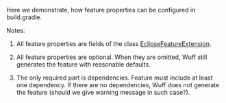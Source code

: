 Here we demonstrate, how feature properties can be configured in build.gradle.

Notes:

1. All feature properties are fields of the class [EclipseFeatureExtension](https://github.com/akhikhl/wuff/blob/master/libs/wuff-plugin/src/main/groovy/org/akhikhl/wuff/EclipseFeatureExtension.groovy).

2. All feature properties are optional. When they are omitted, Wuff still generates the feature with reasonable defaults.

3. The only required part is dependencies. Feature must include at least one dependency. If there are no dependencies, Wuff does not generate the feature (should we give warning message in such case?).

